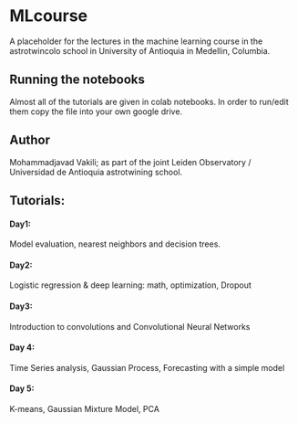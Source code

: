 # MLcourse

A placeholder for the lectures in the machine learning course 
in the astrotwincolo school in University of Antioquia in Medellin, Columbia. 

## Running the notebooks

Almost all of the tutorials are given in colab notebooks. 
In order to run/edit them copy the file into your own google drive. 

## Author

Mohammadjavad Vakili; as part of the joint Leiden Observatory / Universidad de Antioquia 
astrotwining school.

## Tutorials:

#### Day1:
Model evaluation, nearest neighbors and decision trees.

#### Day2:
Logistic regression & deep learning: math, optimization, Dropout

#### Day3:
Introduction to convolutions and Convolutional Neural Networks

#### Day 4:
Time Series analysis, Gaussian Process, Forecasting with a simple model

#### Day 5:
K-means, Gaussian Mixture Model, PCA


